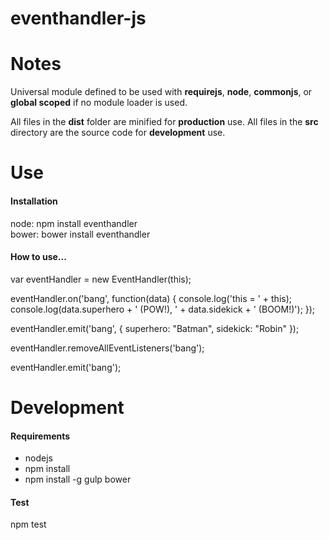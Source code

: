 eventhandler-js
===============

<h1>Notes</h1>

Universal module defined to be used with <b>requirejs</b>, <b>node</b>, <b>commonjs</b>, or <b>global scoped</b> if no module loader is used.

All files in the <b>dist</b> folder are minified for <b>production</b> use.
All files in the <b>src</b> directory are the source code for <b>development</b> use.

<h1>Use</h1>

<h4>Installation</h4>

node: npm install eventhandler<br />
bower: bower install eventhandler

<h4>How to use...</h4>

var eventHandler = new EventHandler(this);

eventHandler.on('bang', function(data) {
    console.log('this = ' + this);
    console.log(data.superhero + ' (POW!), ' + data.sidekick + ' (BOOM!)');
});

eventHandler.emit('bang', {
    superhero: "Batman",
    sidekick: "Robin"
});

eventHandler.removeAllEventListeners('bang');

eventHandler.emit('bang');

<h1>Development</h1>

<h4>Requirements</h4>

- nodejs
- npm install
- npm install -g gulp bower

<h4>Test</h4>

npm test